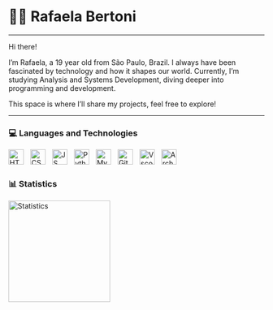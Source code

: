 # 👩‍💻 Rafaela Bertoni
---

Hi there!

I’m Rafaela, a 19 year old from São Paulo, Brazil.
I always have been fascinated by technology and how it shapes our world. Currently, I’m studying Analysis and Systems Development, diving deeper into programming and development.

This space is where I’ll share my projects, feel free to explore!

---

### 💻 Languages and Technologies

<img 
    align="left"
    alt="HTML"
    title="HTML"
    width="30px"
    style="padding-right: 10px;"
    src="https://cdn.jsdelivr.net/gh/devicons/devicon@latest/icons/html5/html5-original.svg" 
/>

<img 
    align="left"
    alt="CSS"
    title="CSS"
    width="30px"
    style="padding-right: 10px;"
    src="https://cdn.jsdelivr.net/gh/devicons/devicon@latest/icons/css3/css3-original.svg"       
/>      

<img 
    align="left"
    alt="JS"
    title="JS"
    width="30px"
    style="padding-right: 10px;"
    src="https://cdn.jsdelivr.net/gh/devicons/devicon@latest/icons/javascript/javascript-original.svg"       
/>   

<img 
    align="left"
    alt="Python"
    title="Python"
    width="30px"
    style="padding-right: 10px;"
    src="https://cdn.jsdelivr.net/gh/devicons/devicon@latest/icons/python/python-original.svg"       
/>  

<img 
    align="left"
    alt="MySql"
    title="MySql"
    width="30px"
    style="padding-right: 10px;"
    src="https://cdn.jsdelivr.net/gh/devicons/devicon@latest/icons/mysql/mysql-plain-wordmark.svg"       
/>  

<img 
    align="left"
    alt="Git"
    title="Git"
    width="30px"
    style="padding-right: 10px;"
    src="https://cdn.jsdelivr.net/gh/devicons/devicon@latest/icons/git/git-original.svg"       
/> 

<img 
    align="left"
    alt="Vscode"
    title="Vscode"
    width="30px"
    style="padding-right: 10px;"
    src="https://cdn.jsdelivr.net/gh/devicons/devicon@latest/icons/vscode/vscode-original.svg"       
/> 

<img 
    align="left"
    alt="ArchLinux"
    title="ArchLinux"
    width="30px"
    style="padding-right: 10px;"
    src="https://cdn.jsdelivr.net/gh/devicons/devicon@latest/icons/vscode/vscode-original.svg"       
/> 


<br/>
<br/>

### 📊 Statistics
<p>

<img 
    align="left"
    alt="Statistics"
    height="200"
    style="padding-right: 10px;"
    src="https://github-readme-stats.vercel.app/api/top-langs/?username=R4fael4&theme=tokyonight"       
/> 

</p>
